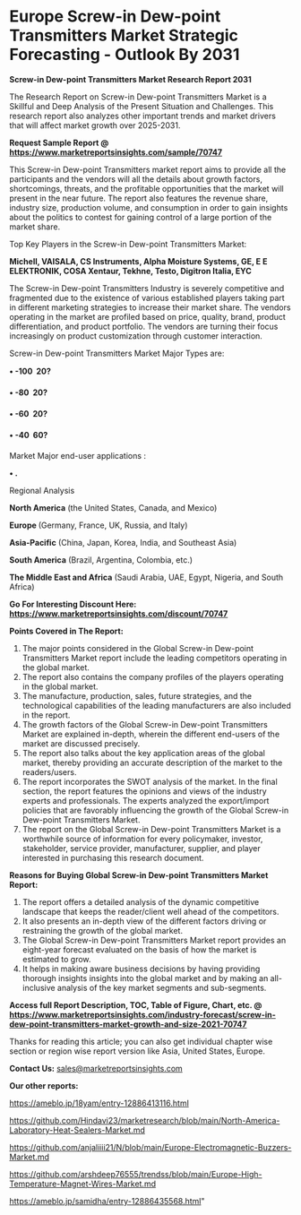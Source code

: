 # Europe Screw-in Dew-point Transmitters Market Strategic Forecasting - Outlook By 2031

<strong>Screw-in Dew-point Transmitters Market Research Report 2031</strong>

The Research Report on Screw-in Dew-point Transmitters Market is a Skillful and Deep Analysis of the Present Situation and Challenges. This research report also analyzes other important trends and market drivers that will affect market growth over 2025-2031.

<strong>Request Sample Report @ <a href=https://www.marketreportsinsights.com/sample/70747>https://www.marketreportsinsights.com/sample/70747</a></strong>

This Screw-in Dew-point Transmitters market report aims to provide all the participants and the vendors will all the details about growth factors, shortcomings, threats, and the profitable opportunities that the market will present in the near future. The report also features the revenue share, industry size, production volume, and consumption in order to gain insights about the politics to contest for gaining control of a large portion of the market share.

Top Key Players in the Screw-in Dew-point Transmitters Market:

<strong>Michell, VAISALA, CS Instruments, Alpha Moisture Systems, GE, E E ELEKTRONIK, COSA Xentaur, Tekhne, Testo, Digitron Italia, EYC</strong>

The Screw-in Dew-point Transmitters Industry is severely competitive and fragmented due to the existence of various established players taking part in different marketing strategies to increase their market share. The vendors operating in the market are profiled based on price, quality, brand, product differentiation, and product portfolio. The vendors are turning their focus increasingly on product customization through customer interaction.

Screw-in Dew-point Transmitters Market Major Types are:

<strong>• -100  20?

• -80  20?

• -60  20?

• -40  60?</strong>

Market Major end-user applications :

<strong>• .</strong>

Regional Analysis

</u><strong><b>North America</b></strong> (the United States, Canada, and Mexico)

<strong><b>Europe </b></strong>(Germany, France, UK, Russia, and Italy)

<strong><b>Asia-Pacific</b></strong> (China, Japan, Korea, India, and Southeast Asia)

<strong><b>South America</b></strong> (Brazil, Argentina, Colombia, etc.)

<strong><b>The Middle East and Africa</b></strong> (Saudi Arabia, UAE, Egypt, Nigeria, and South Africa)

<strong>Go For Interesting Discount Here: <a href=https://www.marketreportsinsights.com/discount/70747>https://www.marketreportsinsights.com/discount/70747</a></strong>

<strong>Points Covered in The Report:</strong>
<ol>
  <li>The major points considered in the Global Screw-in Dew-point Transmitters Market report include the leading competitors operating in the global market.</li>
  <li>The report also contains the company profiles of the players operating in the global market.</li>
  <li>The manufacture, production, sales, future strategies, and the technological capabilities of the leading manufacturers are also included in the report.</li>
  <li>The growth factors of the Global Screw-in Dew-point Transmitters Market are explained in-depth, wherein the different end-users of the market are discussed precisely.</li>
  <li>The report also talks about the key application areas of the global market, thereby providing an accurate description of the market to the readers/users.</li>
  <li>The report incorporates the SWOT analysis of the market. In the final section, the report features the opinions and views of the industry experts and professionals. The experts analyzed the export/import policies that are favorably influencing the growth of the Global Screw-in Dew-point Transmitters Market.</li>
  <li>The report on the Global Screw-in Dew-point Transmitters Market is a worthwhile source of information for every policymaker, investor, stakeholder, service provider, manufacturer, supplier, and player interested in purchasing this research document.</li>
</ol>
<strong>Reasons for Buying Global Screw-in Dew-point Transmitters Market Report:</strong>

<ol>
  <li>The report offers a detailed analysis of the dynamic competitive landscape that keeps the reader/client well ahead of the competitors.</li>
  <li>It also presents an in-depth view of the different factors driving or restraining the growth of the global market.</li>
  <li>The Global Screw-in Dew-point Transmitters Market report provides an eight-year forecast evaluated on the basis of how the market is estimated to grow.</li>
  <li>It helps in making aware business decisions by having providing thorough insights insights into the global market and by making an all-inclusive analysis of the key market segments and sub-segments.</li>
</ol>
<strong>Access full Report Description, TOC, Table of Figure, Chart, etc. @ <a href=https://www.marketreportsinsights.com/industry-forecast/screw-in-dew-point-transmitters-market-growth-and-size-2021-70747>https://www.marketreportsinsights.com/industry-forecast/screw-in-dew-point-transmitters-market-growth-and-size-2021-70747</a></strong>


Thanks for reading this article; you can also get individual chapter wise section or region wise report version like Asia, United States, Europe.

<strong>Contact Us:</strong>
sales@marketreportsinsights.com

<strong>Our other reports:</strong>

<a href=https://ameblo.jp/18yam/entry-12886413116.html>https://ameblo.jp/18yam/entry-12886413116.html</a>

<a href=https://github.com/Hindavi23/marketresearch/blob/main/North-America-Laboratory-Heat-Sealers-Market.md>https://github.com/Hindavi23/marketresearch/blob/main/North-America-Laboratory-Heat-Sealers-Market.md</a>

<a href=https://github.com/anjaliiii21/N/blob/main/Europe-Electromagnetic-Buzzers-Market.md>https://github.com/anjaliiii21/N/blob/main/Europe-Electromagnetic-Buzzers-Market.md</a>

<a href=https://github.com/arshdeep76555/trendss/blob/main/Europe-High-Temperature-Magnet-Wires-Market.md>https://github.com/arshdeep76555/trendss/blob/main/Europe-High-Temperature-Magnet-Wires-Market.md</a>

<a href=https://ameblo.jp/samidha/entry-12886435568.html>https://ameblo.jp/samidha/entry-12886435568.html</a>"
